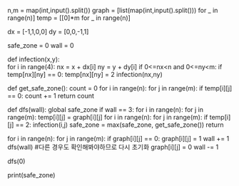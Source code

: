 n,m = map(int,input().split())
graph = [list(map(int,input().split())) for _ in range(n)]
temp = [[0]*m for _ in range(n)]

 
dx = [-1,1,0,0]
dy = [0,0,-1,1]


safe_zone = 0
wall = 0
  
def infection(x,y):  
  for i in range(4):
    nx = x + dx[i]
    ny = y + dy[i]
    if 0<=nx<n and 0<=ny<m:
      if temp[nx][ny] == 0:
        temp[nx][ny] = 2 
        infection(nx,ny)

def get_safe_zone():
  count = 0
  for i in range(n):
    for j in range(m):
      if temp[i][j] == 0:
        count += 1
  return count

 
def dfs(wall):
  global safe_zone
  if wall == 3:
    for i in range(n):
      for j in range(m):
        temp[i][j] = graph[i][j]
    for i in range(n):
      for j in range(m):
        if temp[i][j] == 2:
          infection(i,j)
    safe_zone = max(safe_zone, get_safe_zone())
    return  

  for i in range(n):
    for j in range(m):
      if graph[i][j] == 0:
        graph[i][j] = 1
        wall += 1
        dfs(wall)
        #다른 경우도 확인해봐야하므로 다시 초기화 
        graph[i][j] = 0
        wall -= 1

dfs(0) 

print(safe_zone)
